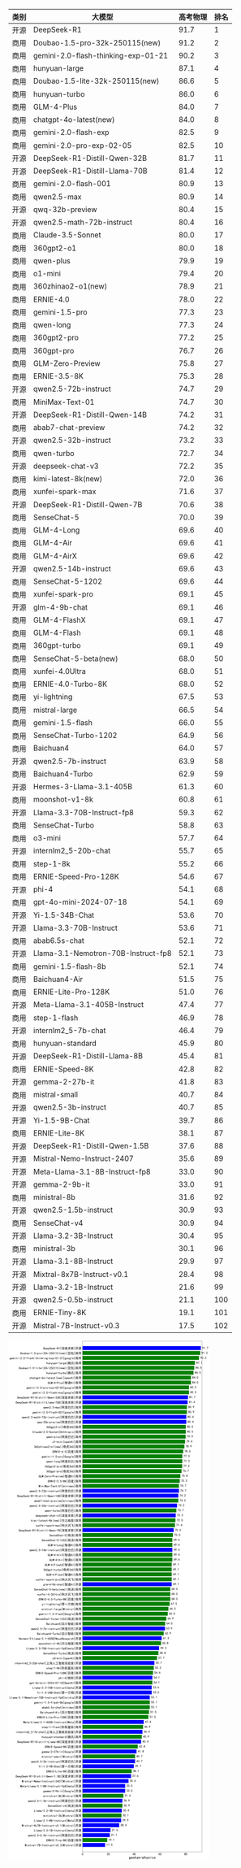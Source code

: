 
| 类别 | 大模型                         | 高考物理 | 排名 |
|-----|------------------------------|---------|----|
|开源|DeepSeek-R1|91.7|1|
|商用|Doubao-1.5-pro-32k-250115(new)|91.2|2|
|商用|gemini-2.0-flash-thinking-exp-01-21|90.2|3|
|商用|hunyuan-large|87.1|4|
|商用|Doubao-1.5-lite-32k-250115(new)|86.6|5|
|商用|hunyuan-turbo|86.0|6|
|商用|GLM-4-Plus|84.0|7|
|商用|chatgpt-4o-latest(new)|84.0|8|
|商用|gemini-2.0-flash-exp|82.5|9|
|商用|gemini-2.0-pro-exp-02-05|82.5|10|
|开源|DeepSeek-R1-Distill-Qwen-32B|81.7|11|
|开源|DeepSeek-R1-Distill-Llama-70B|81.4|12|
|商用|gemini-2.0-flash-001|80.9|13|
|商用|qwen2.5-max|80.9|14|
|开源|qwq-32b-preview|80.4|15|
|开源|qwen2.5-math-72b-instruct|80.4|16|
|商用|Claude-3.5-Sonnet|80.0|17|
|商用|360gpt2-o1|80.0|18|
|商用|qwen-plus|79.9|19|
|商用|o1-mini|79.4|20|
|商用|360zhinao2-o1(new)|78.9|21|
|商用|ERNIE-4.0|78.0|22|
|商用|gemini-1.5-pro|77.3|23|
|商用|qwen-long|77.3|24|
|商用|360gpt2-pro|77.2|25|
|商用|360gpt-pro|76.7|26|
|商用|GLM-Zero-Preview|75.8|27|
|商用|ERNIE-3.5-8K|75.3|28|
|开源|qwen2.5-72b-instruct|74.7|29|
|商用|MiniMax-Text-01|74.7|30|
|开源|DeepSeek-R1-Distill-Qwen-14B|74.2|31|
|商用|abab7-chat-preview|74.2|32|
|开源|qwen2.5-32b-instruct|73.2|33|
|商用|qwen-turbo|72.7|34|
|开源|deepseek-chat-v3|72.2|35|
|商用|kimi-latest-8k(new)|72.0|36|
|商用|xunfei-spark-max|71.6|37|
|开源|DeepSeek-R1-Distill-Qwen-7B|70.6|38|
|商用|SenseChat-5|70.0|39|
|商用|GLM-4-Long|69.6|40|
|商用|GLM-4-Air|69.6|41|
|商用|GLM-4-AirX|69.6|42|
|开源|qwen2.5-14b-instruct|69.6|43|
|商用|SenseChat-5-1202|69.6|44|
|商用|xunfei-spark-pro|69.1|45|
|开源|glm-4-9b-chat|69.1|46|
|商用|GLM-4-FlashX|69.1|47|
|商用|GLM-4-Flash|69.1|48|
|商用|360gpt-turbo|69.1|49|
|商用|SenseChat-5-beta(new)|68.0|50|
|商用|xunfei-4.0Ultra|68.0|51|
|商用|ERNIE-4.0-Turbo-8K|68.0|52|
|商用|yi-lightning|67.5|53|
|商用|mistral-large|66.5|54|
|商用|gemini-1.5-flash|66.0|55|
|商用|SenseChat-Turbo-1202|64.9|56|
|商用|Baichuan4|64.0|57|
|开源|qwen2.5-7b-instruct|63.9|58|
|商用|Baichuan4-Turbo|62.9|59|
|开源|Hermes-3-Llama-3.1-405B|61.3|60|
|商用|moonshot-v1-8k|60.8|61|
|开源|Llama-3.3-70B-Instruct-fp8|59.3|62|
|商用|SenseChat-Turbo|58.8|63|
|商用|o3-mini|57.7|64|
|开源|internlm2_5-20b-chat|55.7|65|
|商用|step-1-8k|55.2|66|
|商用|ERNIE-Speed-Pro-128K|54.6|67|
|开源|phi-4|54.1|68|
|商用|gpt-4o-mini-2024-07-18|54.1|69|
|开源|Yi-1.5-34B-Chat|53.6|70|
|开源|Llama-3.3-70B-Instruct|53.6|71|
|商用|abab6.5s-chat|52.1|72|
|开源|Llama-3.1-Nemotron-70B-Instruct-fp8|52.1|73|
|商用|gemini-1.5-flash-8b|52.1|74|
|商用|Baichuan4-Air|51.5|75|
|商用|ERNIE-Lite-Pro-128K|51.0|76|
|开源|Meta-Llama-3.1-405B-Instruct|47.4|77|
|商用|step-1-flash|46.9|78|
|开源|internlm2_5-7b-chat|46.4|79|
|商用|hunyuan-standard|45.9|80|
|开源|DeepSeek-R1-Distill-Llama-8B|45.4|81|
|商用|ERNIE-Speed-8K|42.8|82|
|开源|gemma-2-27b-it|41.8|83|
|商用|mistral-small|40.7|84|
|开源|qwen2.5-3b-instruct|40.7|85|
|开源|Yi-1.5-9B-Chat|39.7|86|
|商用|ERNIE-Lite-8K|38.1|87|
|开源|DeepSeek-R1-Distill-Qwen-1.5B|37.6|88|
|开源|Mistral-Nemo-Instruct-2407|35.6|89|
|开源|Meta-Llama-3.1-8B-Instruct-fp8|33.0|90|
|开源|gemma-2-9b-it|33.0|91|
|商用|ministral-8b|31.6|92|
|开源|qwen2.5-1.5b-instruct|30.9|93|
|商用|SenseChat-v4|30.9|94|
|开源|Llama-3.2-3B-Instruct|30.4|95|
|商用|ministral-3b|30.1|96|
|开源|Llama-3.1-8B-Instruct|29.9|97|
|开源|Mixtral-8x7B-Instruct-v0.1|28.4|98|
|开源|Llama-3.2-1B-Instruct|21.6|99|
|开源|qwen2.5-0.5b-instruct|21.1|100|
|商用|ERNIE-Tiny-8K|19.1|101|
|开源|Mistral-7B-Instruct-v0.3|17.5|102|


![lin](../pic/gaokao-physics.png)
